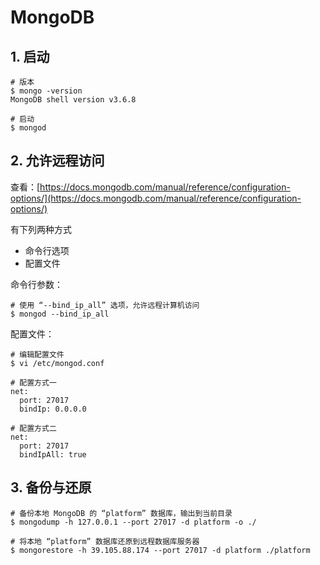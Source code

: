 # MongoDB

## 1. 启动

```shell
# 版本
$ mongo -version
MongoDB shell version v3.6.8

# 启动
$ mongod
```

## 2. 允许远程访问

查看：[https://docs.mongodb.com/manual/reference/configuration-options/](https://docs.mongodb.com/manual/reference/configuration-options/)

有下列两种方式

* 命令行选项
* 配置文件

命令行参数：

```shell
# 使用 “--bind_ip_all” 选项，允许远程计算机访问
$ mongod --bind_ip_all
```

配置文件：

```shell
# 编辑配置文件
$ vi /etc/mongod.conf

# 配置方式一
net:
  port: 27017
  bindIp: 0.0.0.0

# 配置方式二
net:
  port: 27017
  bindIpAll: true
```

## 3. 备份与还原

```shell
# 备份本地 MongoDB 的 “platform” 数据库，输出到当前目录
$ mongodump -h 127.0.0.1 --port 27017 -d platform -o ./

# 将本地 “platform” 数据库还原到远程数据库服务器
$ mongorestore -h 39.105.88.174 --port 27017 -d platform ./platform
```